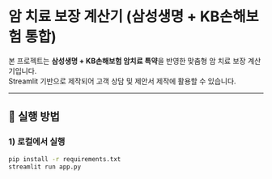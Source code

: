 # 암 치료 보장 계산기 (삼성생명 + KB손해보험 통합)

본 프로젝트는 **삼성생명 + KB손해보험 암치료 특약**을 반영한 
맞춤형 암 치료 보장 계산기입니다.  
Streamlit 기반으로 제작되어 고객 상담 및 제안서 제작에 활용할 수 있습니다.

---

## 🚀 실행 방법

### 1) 로컬에서 실행
```bash
pip install -r requirements.txt
streamlit run app.py
